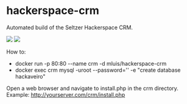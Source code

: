 # hackerspace-crm
Automated build of the Seltzer Hackerspace CRM.

[![](https://images.microbadger.com/badges/version/mluis/hackerspace-crm.svg)](https://microbadger.com/images/mluis/hackerspace-crm "Get your own version badge on microbadger.com") [![](https://images.microbadger.com/badges/image/mluis/hackerspace-crm.svg)](https://microbadger.com/images/mluis/hackerspace-crm "Get your own image badge on microbadger.com")

How to: 
  - docker run -p 80:80 --name crm -d mluis/hackerspace-crm
  - docker exec crm mysql -uroot --password='' -e "create database hackaveiro"

Open a web browser and navigate to install.php in the crm directory. Example: http://yourserver.com/crm/install.php
